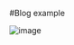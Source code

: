 #Blog example

![image](https://user-images.githubusercontent.com/55142445/126907517-28496b9f-7852-455b-a78c-1d7918079e9e.png)
